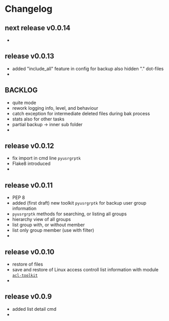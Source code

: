 
# Changelog

## next release v0.0.14

-


## release v0.0.13

- added "include_all" feature in config for backup also hidden "." dot-files
- 


## BACKLOG

- quite mode
- rework logging info, level, and behaviour
- catch exception for intermediate deleted files during bak process
- stats also for other tasks
- partial backup -> inner sub folder
- 


## release v0.0.12

- fix import in cmd line `pyusrgrptk`
- Flake8 introduced
- 

## release v0.0.11

- PEP 8
- added (first draft) new toolkit `pyusrgrptk` for backup user group information
- `pyusrgrptk` methods for searching, or listing all groups
- hierarchy view of all groups 
- list group with, or without member
- list only group member (use with filter)
-

## release v0.0.10

- restore of files
- save and restore of Linux access controll list information with module
 [`acl-toolkit`](https://github.com/kr-g/pybcpy/tree/master/pyacltk)
- 

## release v0.0.9

- added list detail cmd
-

